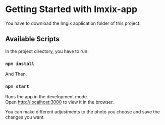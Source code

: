 # Getting Started with Imxix-app

You have to download the Imgix application folder of this project.

## Available Scripts

In the project directory, you have to run: 

### `npm install`

And Then, 

### `npm start`

Runs the app in the development mode.\
Open [http://localhost:3000](http://localhost:3000) to view it in the browser.

You can make different adjustments to the photo you choose and save the changes you want.